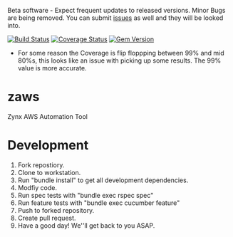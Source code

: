 Beta software - Expect frequent updates to released versions. Minor Bugs are being removed. You can submit [issues](https://github.com/zynxhealth/zaws/issues) as well and they will be looked into.

[![Build Status](https://travis-ci.org/zynxhealth/zaws.svg?branch=master)](https://travis-ci.org/zynxhealth/zaws)     [![Coverage Status](https://coveralls.io/repos/zynxhealth/zaws/badge.png?branch=master)](https://coveralls.io/r/zynxhealth/zaws?branch=master) [![Gem Version](https://badge.fury.io/rb/zaws.svg)](http://badge.fury.io/rb/zaws)

* For some reason the Coverage is flip floppping between 99% and mid 80%s, this looks like an issue with picking up some results. The 99% value is more accurate.

# zaws

Zynx AWS Automation Tool

# Development

1. Fork repostiory.
2. Clone to workstation.
3. Run "bundle install" to get all development dependencies.
4. Modfiy code.
5. Run spec tests with "bundle exec rspec spec"
6. Run feature tests with "bundle exec cucumber feature"
7. Push to forked repository.
8. Create pull request.
9. Have a good day! We''ll get back to you ASAP.

